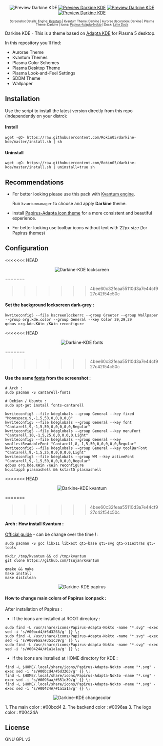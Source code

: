 <p align="center">
  <img src="https://raw.githubusercontent.com/Rokin05/darkine-kde/master/INFO/screenshots/preview.1.png" alt="Preview Darkine KDE"/>
  <a href="https://raw.githubusercontent.com/Rokin05/darkine-kde/master/INFO/screenshots/preview.2.png"><img src="https://raw.githubusercontent.com/Rokin05/darkine-kde/master/INFO/screenshots/thumbs/mini.preview.2.png" alt="Preview Darkine KDE"/></a> <a href="https://raw.githubusercontent.com/Rokin05/darkine-kde/master/INFO/screenshots/preview.3.png"><img src="https://raw.githubusercontent.com/Rokin05/darkine-kde/master/INFO/screenshots/thumbs/mini.preview.3.png" alt="Preview Darkine KDE"/></a> <a href="https://raw.githubusercontent.com/Rokin05/darkine-kde/master/INFO/screenshots/preview.4.png"><img src="https://raw.githubusercontent.com/Rokin05/darkine-kde/master/INFO/screenshots/thumbs/mini.preview.4.png" alt="Preview Darkine KDE"/></a>
</p><p align="center">
  <sup><sub>Screenshot Details: Engine: <a href="https://github.com/tsujan/Kvantum/tree/master/Kvantum">Kvantum</a> | Kvantum Theme: Darkine | Aurorae decoration: Darkine | Plasma Theme: Darkine | Icons: <a href="https://github.com/PapirusDevelopmentTeam/papirus-icon-theme">Papirus-Adapta-Nokto</a> | Dock: <a href="https://github.com/psifidotos/Latte-Dock">Latte Dock</a></sub></sup></p>

Darkine KDE - This is a theme based on [Adapta KDE](https://github.com/PapirusDevelopmentTeam/adapta-kde) for Plasma 5 desktop.

In this repository you'll find:

- Aurorae Theme
- Kvantum Themes
- Plasma Color Schemes
- Plasma Desktop Theme
- Plasma Look-and-Feel Settings
- SDDM Theme
- Wallpaper

## Installation

Use the script to install the latest version directly from this repo (independently on your distro):

#### Install

```
wget -qO- https://raw.githubusercontent.com/Rokin05/darkine-kde/master/install.sh | sh
```


#### Uninstall

```
wget -qO- https://raw.githubusercontent.com/Rokin05/darkine-kde/master/install.sh | uninstall=true sh
```


## Recommendations

- For better looking please use this pack with [Kvantum engine](https://github.com/tsujan/Kvantum/tree/master/Kvantum).

  Run `kvantummanager` to choose and apply **Darkine** theme.

- Install [Papirus-Adapta icon theme](https://github.com/PapirusDevelopmentTeam/papirus-icon-theme) for a more consistent and beautiful experience.

- For better looking use toolbar icons without text with 22px size (for Papirus themes)



## Configuration

<<<<<<< HEAD
<p align="center"><img src="https://raw.githubusercontent.com/Rokin05/darkine-kde/master/INFO/screenshots/thumbs/mini.lockscreen.png" alt="Darkine-KDE lockscreen"/></p>
=======

>>>>>>> 4bee60c32feaa55110d3a7e44cf927c42f54c50c
#### Set the background lockscreen dark-grey :
```
kwriteconfig5 --file kscreenlockerrc --group Greeter --group Wallpaper --group org.kde.color --group General --key Color 29,29,29
qdbus org.kde.KWin /KWin reconfigure
```

<<<<<<< HEAD
<p align="center"><img src="https://raw.githubusercontent.com/Rokin05/darkine-kde/master/INFO/screenshots/thumbs/mini.fonts.png" alt="Darkine-KDE fonts"/></p>
=======

>>>>>>> 4bee60c32feaa55110d3a7e44cf927c42f54c50c
#### Use the same <a href="https://raw.githubusercontent.com/Rokin05/darkine-kde/master/INFO/screenshots/fonts-config.png">fonts</a> from the screenshot :
```
# Arch :
sudo pacman -S cantarell-fonts

# Debian / Ubuntu :
sudo apt-get install fonts-cantarell

kwriteconfig5 --file kdeglobals --group General --key fixed "Monospace,9,-1,5,50,0,0,0,0,0"
kwriteconfig5 --file kdeglobals --group General --key font "Cantarell,9,-1,5,50,0,0,0,0,0,Regular"
kwriteconfig5 --file kdeglobals --group General --key menuFont "Cantarell,10,-1,5,25,0,0,0,0,0,Light"
kwriteconfig5 --file kdeglobals --group General --key smallestReadableFont "Cantarell,8,-1,5,50,0,0,0,0,0,Regular"
kwriteconfig5 --file kdeglobals --group General --key toolBarFont "Cantarell,9,-1,5,25,0,0,0,0,0,Light"
kwriteconfig5 --file kdeglobals --group WM --key activeFont "Cantarell,9,-1,5,50,0,0,0,0,0,Regular"
qdbus org.kde.KWin /KWin reconfigure
kquitapp5 plasmashell && kstart5 plasmashell
```

<<<<<<< HEAD
<p align="center"><img src="https://raw.githubusercontent.com/Rokin05/darkine-kde/master/INFO/screenshots/thumbs/mini.kvantum.png" alt="Darkine-KDE kvantum"/></p>
=======

>>>>>>> 4bee60c32feaa55110d3a7e44cf927c42f54c50c
#### Arch : How install Kvantum :
<a href="https://github.com/tsujan/Kvantum/blob/master/Kvantum/INSTALL">Official guide</a> - can be change over the time ! :
```
sudo pacman -S gcc libx11 libxext qt5-base qt5-svg qt5-x11extras qt5-tools

mkdir /tmp/kvantum && cd /tmp/kvantum
git clone https://github.com/tsujan/Kvantum

qmake && make
make install
make distclean
```

<p align="center"><img src="https://raw.githubusercontent.com/Rokin05/darkine-kde/master/INFO/screenshots/thumbs/mini.papirus.png" alt="Darkine-KDE papirus"/></p>

#### How to change main colors of Papirus iconpack :

After installation of Papirus :

- If the icons are installed at ROOT directory :
```
sudo find -L /usr/share/icons/Papirus-Adapta-Nokto -name "*.svg" -exec sed -i 's/#00bcd4/#5d3263/g' {} \;
sudo find -L /usr/share/icons/Papirus-Adapta-Nokto -name "*.svg" -exec sed -i 's/#0096aa/#351c39/g' {} \;
sudo find -L /usr/share/icons/Papirus-Adapta-Nokto -name "*.svg" -exec sed -i 's/#00424A/#1a1a1a/g' {} \;
```

- If the icons are installed at HOME directory for KDE :
```
find -L $HOME/.local/share/icons/Papirus-Adapta-Nokto -name "*.svg" -exec sed -i 's/#00bcd4/#5d3263/g' {} \;
find -L $HOME/.local/share/icons/Papirus-Adapta-Nokto -name "*.svg" -exec sed -i 's/#0096aa/#351c39/g' {} \;
find -L $HOME/.local/share/icons/Papirus-Adapta-Nokto -name "*.svg" -exec sed -i 's/#00424A/#1a1a1a/g' {} \;
```

<p align="center"><img src="https://raw.githubusercontent.com/Rokin05/darkine-kde/master/INFO/screenshots/thumbs/mini.changecolor.png" alt="Darkine-KDE changecolor"/></p>
1. The main color : #00bcd4
2. The backend color : #0096aa
3. The logo color : #00424A


## License

GNU GPL v3
 










 
